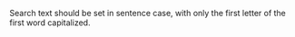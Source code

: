 Search text should be set in sentence case, with only the first letter of the first word capitalized.